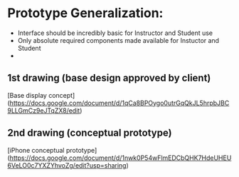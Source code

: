 # Prototype Generalization:
  * Interface should be incredibly basic for Instructor and Student use
  * Only absolute required components made available for Instuctor and Student
  * 
  
  
## 1st drawing (base design approved by client) 
[Base display concept] (https://docs.google.com/document/d/1qCa8BPOygo0utrGqQkJL5hrpbJBC9LLGmCz9eJTqZX8/edit)

## 2nd drawing (conceptual prototype)
[iPhone conceptual prototype] (https://docs.google.com/document/d/1nwk0P54wFlmEDCbQHK7HdeUHEU6VeLO0c7YXZYhvoZg/edit?usp=sharing)
